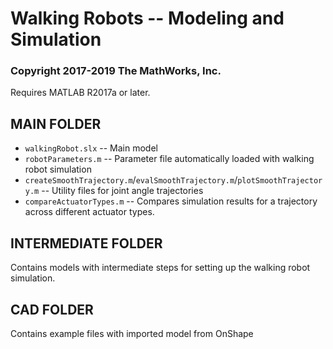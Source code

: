 # Walking Robots -- Modeling and Simulation
### Copyright 2017-2019 The MathWorks, Inc.

Requires MATLAB R2017a or later.

## MAIN FOLDER
* `walkingRobot.slx` -- Main model
* `robotParameters.m` -- Parameter file automatically loaded with walking robot simulation
* `createSmoothTrajectory.m`/`evalSmoothTrajectory.m`/`plotSmoothTrajectory.m` -- Utility files for joint angle trajectories
* `compareActuatorTypes.m` -- Compares simulation results for a trajectory across different actuator types.

## INTERMEDIATE FOLDER
Contains models with intermediate steps for setting up the walking robot simulation.

## CAD FOLDER
Contains example files with imported model from OnShape